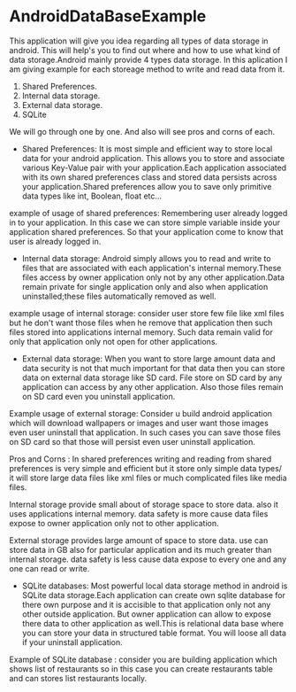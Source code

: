 AndroidDataBaseExample
======================
This application will give you idea regarding all types of data storage in android. This will help's you to find out where and how to use what kind of data storage.Android mainly provide 4 types data storage.
In this aplication I am giving example for each storeage method to write and read data from it.
1. Shared Preferences.
2. Internal data storage.
3. External data storage.
4. SQLite  

We will go through one by one. And also will see pros and corns of each.

* Shared Preferences: It is most simple and efficient way to store local data for your android application. This allows you to store and associate various Key-Value pair with your application.Each application associated with its own shared preferences class and stored data persists across your application.Shared preferences allow you to save only primitive data types like int, Boolean, float etc...

example of usage of shared preferences: Remembering user already logged in to your application. In this case we can store simple variable inside your application shared preferences. So that your application come to know that user is already logged in. 

* Internal data storage: Android simply allows you to read and write to files that are associated with each application's internal memory.These files access by owner application only not by any other application.Data remain private for single application only and also when application uninstalled;these files automatically removed as well.

example usage of internal storage: consider user store few file like xml files but he don't want those files when he remove that application then such files stored into applications internal memory. Such data remain valid for only that application only not open for other applications.

* External data storage: When you want to store large amount data and data security is not that much important for that data then you can store data on external data storage like SD card. File store on SD card by any application can access by any other application. Also those files remain on SD card even you uninstall application.

Example usage of external storage: Consider u build android application which will download wallpapers or images and user want those images even user uninstall that application. In such cases you can save those files on SD card so that those will persist even user uninstall application.

Pros and Corns :
In shared preferences writing and reading from shared preferences is very simple and efficient but it store only simple data types/ it will store large data files like xml files or much complicated files like media files. 

Internal storage provide small about of storage space to store data. also it uses applications internal memory.
data safety is more cause data files expose to owner application only not to other application. 

External storage provides large amount of space to store data. use can store data in GB also for particular application and its much greater than internal storage.
data safety is less cause data expose to every one and any one can read or write. 

* SQLite databases: Most powerful local data storage method in android is SQLite data storage.Each application can create own sqlite database for there own purpose and it is accisible to that application only not any other outside application. But owner application can allow to expose there data to other application as well.This is relational data base where you can store your data in structured table format.
You will loose all data if your uninstall application.

Example of SQLite database : consider you are building application which shows list of restaurants so in this case you can create restaurants table and can stores list restaurants locally. 


